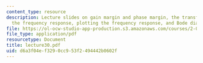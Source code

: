 ```yaml
---
content_type: resource
description: Lecture slides on gain margin and phase margin, the transfer function,
  the frequency response, plotting the frequency response, and Bode diagrams.
file: https://ol-ocw-studio-app-production.s3.amazonaws.com/courses/2-004-systems-modeling-and-control-ii-fall-2007/d6a3f04ef3290cc953f2494442b0602f_lecture30.pdf
file_type: application/pdf
resourcetype: Document
title: lecture30.pdf
uid: d6a3f04e-f329-0cc9-53f2-494442b0602f
---
```


